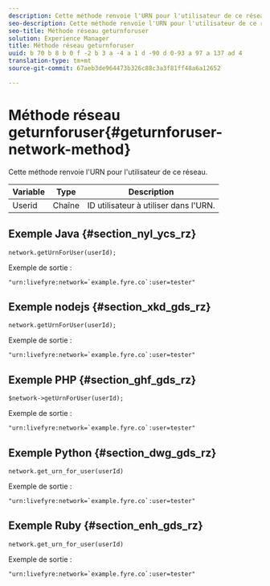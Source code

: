 ```yaml
---
description: Cette méthode renvoie l'URN pour l'utilisateur de ce réseau.
seo-description: Cette méthode renvoie l'URN pour l'utilisateur de ce réseau.
seo-title: Méthode réseau geturnforuser
solution: Experience Manager
title: Méthode réseau geturnforuser
uuid: b 70 b 8 b 0 f -2 b 3 a -4 a 1 d -90 d 0-93 a 97 a 137 ad 4
translation-type: tm+mt
source-git-commit: 67aeb3de964473b326c88c3a3f81ff48a6a12652

---
```



# Méthode réseau geturnforuser{#geturnforuser-network-method}

Cette méthode renvoie l'URN pour l'utilisateur de ce réseau.

| Variable | Type | Description |
|--- |--- |--- |
| Userid | Chaîne | ID utilisateur à utiliser dans l'URN. |

## Exemple Java {#section_nyl_ycs_rz}

```
network.getUrnForUser(userId);
```

Exemple de sortie :

```
"urn:livefyre:network=`example.fyre.co`:user=tester" 
```

## Exemple nodejs {#section_xkd_gds_rz}

```
network.getUrnForUser(userId);
```

Exemple de sortie :

```
"urn:livefyre:network=`example.fyre.co`:user=tester" 
```

## Exemple PHP {#section_ghf_gds_rz}

```
$network->getUrnForUser(userId); 
```

Exemple de sortie :

```
"urn:livefyre:network=`example.fyre.co`:user=tester" 
```

## Exemple Python {#section_dwg_gds_rz}

```
network.get_urn_for_user(userId) 
```

Exemple de sortie :

```
"urn:livefyre:network=`example.fyre.co`:user=tester" 
```

## Exemple Ruby {#section_enh_gds_rz}

```
network.get_urn_for_user(userId) 
```

Exemple de sortie :

```
"urn:livefyre:network=`example.fyre.co`:user=tester" 
```
